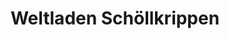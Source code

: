---
title: "Weltladen Schöllkrippen"
url: /schoellkrippen/weltladen-schoellkrippen/
shop: Supermarkt
---